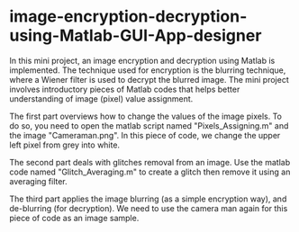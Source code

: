 # image-encryption-decryption-using-Matlab-GUI-App-designer
In this mini project, an image encryption and decryption using Matlab is implemented. The technique used for encryption is the blurring technique, where a Wiener filter is used to decrypt the blurred image. The mini project involves introductory pieces of Matlab codes that helps better understanding of image (pixel) value assignment.

The first part overviews how to change the values of the image pixels. To do so, you need to open the matlab script named "Pixels_Assigning.m" and the image "Cameraman.png". In this piece of code, we change the upper left pixel from grey into white.

The second part deals with glitches removal from an image. Use the matlab code named "Glitch_Averaging.m" to create a glitch then remove it using an averaging filter.

The third part applies the image blurring (as a simple encryption way), and de-blurring (for decryption). We need to use the camera man again for this piece of code as an image sample.

